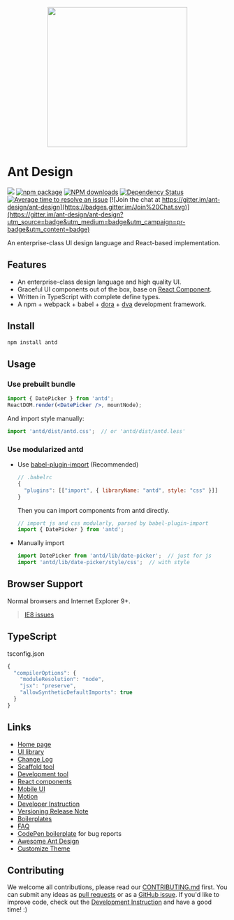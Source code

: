 <p align="center">
  <a href="http://ant.design">
    <img width="320" src="https://t.alipayobjects.com/images/rmsweb/T1B9hfXcdvXXXXXXXX.svg">
  </a>
</p>

# Ant Design
[![](https://img.shields.io/travis/ant-design/ant-design.svg?style=flat-square)](https://travis-ci.org/ant-design/ant-design)
[![npm package](https://img.shields.io/npm/v/antd.svg?style=flat-square)](https://www.npmjs.org/package/antd)
[![NPM downloads](http://img.shields.io/npm/dm/antd.svg?style=flat-square)](https://npmjs.org/package/antd)
[![Dependency Status](https://david-dm.org/ant-design/ant-design.svg?style=flat-square)](https://david-dm.org/ant-design/ant-design)
[![Average time to resolve an issue](http://isitmaintained.com/badge/resolution/ant-design/ant-design.svg)](http://isitmaintained.com/project/ant-design/ant-design "Average time to resolve an issue")
[![Join the chat at https://gitter.im/ant-design/ant-design](https://badges.gitter.im/Join%20Chat.svg)](https://gitter.im/ant-design/ant-design?utm_source=badge&utm_medium=badge&utm_campaign=pr-badge&utm_content=badge)

An enterprise-class UI design language and React-based implementation.

## Features

- An enterprise-class design language and high quality UI.
- Graceful UI components out of the box, base on [React Component](http://react-component.github.io/badgeboard/).
- Written in TypeScript with complete define types.
- A npm + webpack + babel + [dora](https://github.com/dora-js/dora) + [dva](https://github.com/dvajs/dva) development framework.

## Install

```bash
npm install antd
```

## Usage

### Use prebuilt bundle

```jsx
import { DatePicker } from 'antd';
ReactDOM.render(<DatePicker />, mountNode);
```

And import style manually:

```jsx
import 'antd/dist/antd.css';  // or 'antd/dist/antd.less'
```

### Use modularized antd

- Use [babel-plugin-import](https://github.com/ant-design/babel-plugin-import) (Recommended)

   ```js
   // .babelrc
   {
     "plugins": [["import", { libraryName: "antd", style: "css" }]]
   }
   ```

   Then you can import components from antd directly.

   ```jsx
   // import js and css modularly, parsed by babel-plugin-import
   import { DatePicker } from 'antd';
   ```

- Manually import

   ```jsx
   import DatePicker from 'antd/lib/date-picker';  // just for js
   import 'antd/lib/date-picker/style/css';  // with style
   ```


## Browser Support

Normal browsers and Internet Explorer 9+.

> [IE8 issues](https://github.com/xcatliu/react-ie8)

## TypeScript

tsconfig.json

```js
{
  "compilerOptions": {
    "moduleResolution": "node",
    "jsx": "preserve",
    "allowSyntheticDefaultImports": true
  }
}
```

## Links

- [Home page](http://ant.design/)
- [UI library](http://ant.design/docs/react/introduce)
- [Change Log](CHANGELOG.en-US.md)
- [Scaffold tool](https://github.com/ant-design/antd-init/)
- [Development tool](http://ant-tool.github.io/)
- [React components](http://react-component.github.io/)
- [Mobile UI](http://mobile.ant.design)
- [Motion](https://motion.ant.design)
- [Developer Instruction](https://github.com/ant-design/ant-design/wiki/Development)
- [Versioning Release Note](https://github.com/ant-design/ant-design/wiki/%E8%BD%AE%E5%80%BC%E8%A7%84%E5%88%99%E5%92%8C%E7%89%88%E6%9C%AC%E5%8F%91%E5%B8%83%E6%B5%81%E7%A8%8B)
- [Boilerplates](https://github.com/ant-design/ant-design/issues/129)
- [FAQ](https://github.com/ant-design/ant-design/wiki/FAQ)
- [CodePen boilerplate](http://codepen.io/benjycui/pen/KgPZrE?editors=001) for bug reports
- [Awesome Ant Design](https://github.com/websemantics/awesome-ant-design)
- [Customize Theme](https://github.com/ant-design/antd-init/tree/master/examples/customize-antd-theme)

## Contributing

We welcome all contributions, please read our [CONTRIBUTING.md](https://github.com/ant-design/ant-design/blob/master/.github/CONTRIBUTING.md) first. You can submit any ideas as [pull requests](https://github.com/ant-design/ant-design/pulls) or as a [GitHub issue](https://github.com/ant-design/ant-design/issues). If you'd like to improve code, check out the [Development Instruction](https://github.com/ant-design/ant-design/wiki/Development) and have a good time! :)
